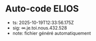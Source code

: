 # Auto-code ELIOS
- ts: 2025-10-19T12:33:56.175Z
- sig: ∞.je.toi.nous.432.528
- note: fichier généré automatiquement